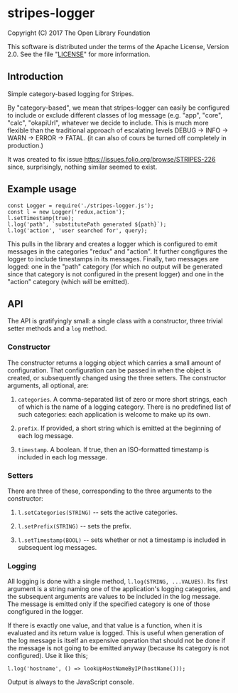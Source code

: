 # stripes-logger

Copyright (C) 2017 The Open Library Foundation

This software is distributed under the terms of the Apache License, Version 2.0. See the file "[LICENSE](LICENSE)" for more information.

## Introduction

Simple category-based logging for Stripes.

By "category-based", we mean that stripes-logger can easily be configured to include or exclude different classes of log message (e.g. "app", "core", "calc", "okapiUrl", whatever we decide to include. This is much more flexible than the traditional approach of escalating levels DEBUG -> INFO -> WARN -> ERROR -> FATAL. (it can also of cours be turned off completely in production.)

It was created to fix issue https://issues.folio.org/browse/STRIPES-226 since, surprisingly, nothing similar seemed to exist.

## Example usage

```
const Logger = require('./stripes-logger.js');
const l = new Logger('redux,action');
l.setTimestamp(true);
l.log('path', `substitutePath generated ${path}`);
l.log('action', 'user searched for', query);
```

This pulls in the library and creates a logger which is configured to emit messages in the categories "redux" and "action". It further congfigures the logger to include timestamps in its messages. Finally, two messages are logged: one in the "path" category (for which no output will be generated since that category is not configured in the present logger) and one in the "action" category (which _will_ be emitted).

## API

The API is gratifyingly small: a single class with a constructor, three trivial setter methods and a `log` method.

### Constructor

The constructor returns a logging object which carries a small amount
of configuration. That configuration can be passed in when the object
is created, or subsequently changed using the three setters. The
constructor arguments, all optional, are:

1. `categories`. A comma-separated list of zero or more short strings, each of which is the name of a logging category. There is no predefined list of such categories: each application is welcome to make up its own.

2. `prefix`. If provided, a short string which is emitted at the beginning of each log message.

3. `timestamp`. A boolean. If true, then an ISO-formatted timestamp is included in each log message.

### Setters

There are three of these, corresponding to the three arguments to the constructor:

1. `l.setCategories(STRING)` -- sets the active categories.

1. `l.setPrefix(STRING)` -- sets the prefix.

1. `l.setTimestamp(BOOL)` -- sets whether or not a timestamp is included in subsequent log messages.

### Logging

All logging is done with a single method, `l.log(STRING, ...VALUES)`. Its first argument is a string naming one of the application's logging categories, and the subsequent arguments are values to be included in the log message. The message is emitted only if the specified category is one of those congfigured in the logger.

If there is exactly one value, and that value is a function, when it is evaluated and its return value is logged. This is useful when generation of the log message is itself an expensive operation that should not be done if the message is not going to be emitted anyway (because its category is not configured). Use it like this;

```
l.log('hostname', () => lookUpHostNameByIP(hostName()));
```

Output is always to the JavaScript console.
